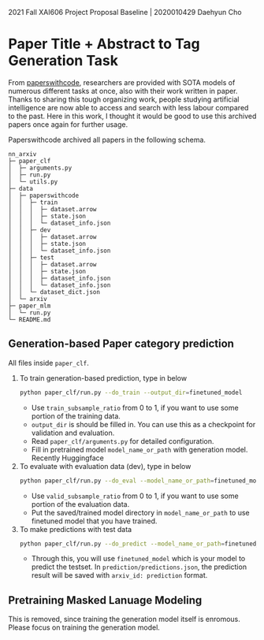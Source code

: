 2021 Fall XAI606 Project Proposal Baseline | 2020010429 Daehyun Cho

# Paper Title + Abstract to Tag Generation Task

From [paperswithcode](https://paperswithcode.com/sota), researchers are provided with SOTA models of numerous different tasks at once, also with their work written in paper. Thanks to sharing this tough organizing work, people studying artificial intelligence are now able to access and search with less labour compared to the past. Here in this work, I thought it would be good to use this archived papers once again for further usage.

Paperswithcode archived all papers in the following schema. 
```
nn_arxiv                                          
├─ paper_clf                                      
│  ├─ arguments.py                        
│  ├─ run.py                              
│  └─ utils.py                            
├─ data                                   
│  ├─ paperswithcode                      
│  │  ├─ train                            
│  │  │  ├─ dataset.arrow                 
│  │  │  ├─ state.json                    
│  │  │  └─ dataset_info.json         
│  │  ├─ dev                              
│  │  │  ├─ dataset.arrow                 
│  │  │  ├─ state.json                    
│  │  │  └─ dataset_info.json  
│  │  ├─ test                             
│  │  │  ├─ dataset.arrow                 
│  │  │  ├─ state.json                    
│  │  │  ├─ dataset_info.json   
│  │  │  └─ dataset_info.json   
│  │  └─ dataset_dict.json                
│  └─ arxiv                                                
├─ paper_mlm                              
│  └─ run.py                     
└─ README.md                              
```

## Generation-based Paper category prediction
All files inside `paper_clf`.

1. To train generation-based prediction, type in below
   ```bash
   python paper_clf/run.py --do_train --output_dir=finetuned_model
   ```
   + Use `train_subsample_ratio` from 0 to 1, if you want to use some portion of the training data.
   + `output_dir` is should be filled in. You can use this as a checkpoint for validation and evaluation.
   + Read `paper_clf/arguments.py` for detailed configuration.
   + Fill in pretrained model `model_name_or_path` with generation model. Recently Huggingface
2. To evaluate with evaluation data (dev), type in below
   ```bash
   python paper_clf/run.py --do_eval --model_name_or_path=finetuned_model --output_dir=finetuned_model
   ```
   + Use `valid_subsample_ratio` from 0 to 1, if you want to use some portion of the evaluation data.
   + Put the saved/trained model directory in `model_name_or_path` to use finetuned model that you have trained.
3. To make predictions with test data
    ```bash
    python paper_clf/run.py --do_predict --model_name_or_path=finetuned_model --output_dir=prediction
    ```
    + Through this, you will use `finetuned_model` which is your model to predict the testset. In `prediction/predictions.json`, the prediction result will be saved with `arxiv_id: prediction` format.

## Pretraining Masked Lanuage Modeling
This is removed, since training the generation model itself is enromous. Please focus on training the generation model.